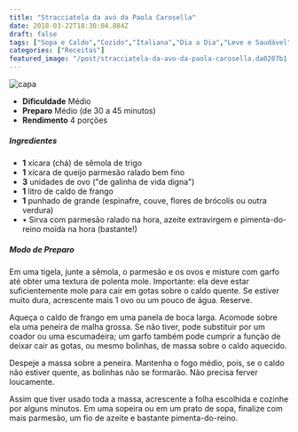 ```yaml
---
title: "Stracciatela da avó da Paola Carosella"
date: 2018-03-22T18:30:04.884Z
draft: false
tags: ["Sopa e Caldo","Cozido","Italiana","Dia a Dia","Leve e Saudável","receita","receita saudável","Sopas e caldos"]
categories: ["Receitas"]
featured_image: "/post/stracciatela-da-avo-da-paola-carosella.da0207b1.jpg"
---
```


![capa](/post/stracciatela-da-avo-da-paola-carosella.da0207b1.jpg)

*   **Dificuldade** Médio
*   **Preparo** Médio (de 30 a 45 minutos)
*   **Rendimento** 4 porções

##### Ingredientes

*   **1** xícara (chá) de sêmola de trigo
*   **1** xícara de queijo parmesão ralado bem fino
*   **3** unidades de ovo ("de galinha de vida digna")
*   **1** litro de caldo de frango
*   **1** punhado de grande (espinafre, couve, flores de brócolis ou outra verdura)
*   • Sirva com parmesão ralado na hora, azeite extravirgem e pimenta-do-reino moída na hora (bastante!)

##### Modo de Preparo

Em uma tigela, junte a sêmola, o parmesão e os ovos e misture com garfo até obter uma textura de polenta mole. Importante: ela deve estar suficientemente mole para cair em gotas sobre o caldo quente. Se estiver muito dura, acrescente mais 1 ovo ou um pouco de água. Reserve.

Aqueça o caldo de frango em uma panela de boca larga. Acomode sobre ela uma peneira de malha grossa. Se não tiver, pode substituir por um coador ou uma escumadeira; um garfo também pode cumprir a função de deixar cair as gotas, ou mesmo bolinhas, de massa sobre o caldo aquecido.

Despeje a massa sobre a peneira. Mantenha o fogo médio, pois, se o caldo não estiver quente, as bolinhas não se formarão. Não precisa ferver loucamente.

Assim que tiver usado toda a massa, acrescente a folha escolhida e cozinhe por alguns minutos. Em uma sopeira ou em um prato de sopa, finalize com mais parmesão, um fio de azeite e bastante pimenta-do-reino.
